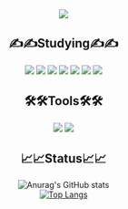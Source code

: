 <div align="center">
<!-- <img src="https://capsule-render.vercel.app/api?type=waving&color=ffc0cb&height=200&section=header&text=ddddddoii&fontSize=50"> -->
<!-- <br> -->
<img src="https://mblogthumb-phinf.pstatic.net/MjAyMTExMDlfNDIg/MDAxNjM2NDM3MTQxMjk0.33kckAvmYt4QYA9LOA80jXxzdYb6FvCk_kBCsYesjrsg.iGUUqzbwuUgBjg_er987_30Yp1XotanqXV6a8nsAiaog.GIF.fnvl_8_/%25EB%25B0%2594%25EB%2584%25AC%25EB%25A1%259C%25ED%2594%25BC_%25EC%259B%2580%25EC%25A7%25A42.gif?type=w800" />
 <h2>✍️✍️Studying✍️✍️</h2>
<div>
<img src="https://img.shields.io/badge/Java-007396.svg?&style=for-the-badge&logo=Java&logoColor=white">
<img src="https://img.shields.io/badge/Python-3776AB.svg?&style=for-the-badge&logo=Python&logoColor=white">
<img src="https://img.shields.io/badge/JavaScript-F7DF1E.svg?&style=for-the-badge&logo=JavaScript&logoColor=white">
<img src="https://img.shields.io/badge/HTML5-E34F26.svg?&style=for-the-badge&logo=HTML5&logoColor=white">
<img src="https://img.shields.io/badge/CSS3-1572B6.svg?&style=for-the-badge&logo=CSS3&logoColor=white">
<img src="https://img.shields.io/badge/React-61DAFB.svg?style=for-the-badge&logo=React&logoColor=white"/> 
<img src="https://img.shields.io/badge/Django-092E20.svg?style=for-the-badge&logo=Django&logoColor=white"/> 
</div>
<h2>🛠🛠Tools🛠🛠</h2>
<div>
<img src="https://img.shields.io/badge/Eclipse%20IDE-2C2255.svg?&style=for-the-badge&logo=Eclipse%20IDE&logoColor=white">
<img src="https://img.shields.io/badge/Visual%20Studio%20Code-007ACC.svg?&style=for-the-badge&logo=Visual%20Studio%20Code&logoColor=white">
</div>
<h2>📈📈Status📈📈</h2>
<!-- <img src="http://mazassumnida.wtf/api/v2/generate_badge?boj=imddoy"> -->
<!--  <img src="http://mazandi.herokuapp.com/api?handle=imddoy&theme=warm"/>-->

![Anurag's GitHub stats](https://github-readme-stats.vercel.app/api?username=imddoy&show_icons=true&theme=dracula)
<br>
[![Top Langs](https://github-readme-stats.vercel.app/api/top-langs/?username=imddoy&layout=compact)](https://github.com/imddoy/github-readme-stats)

<!--<h2>👀👀Blog👀👀</h2>-->
<!-- <a href="https://velog.io/@imddoy" target="_blank"><img src="https://img.shields.io/badge/Velog-20c997?style=for-the-badge&logo=Vimeo&logoColor=white"/></a> -->
<!--<br>
<img src="https://capsule-render.vercel.app/api?type=waving&color=ffc0cb&height=100&section=footer">-->
</div>
